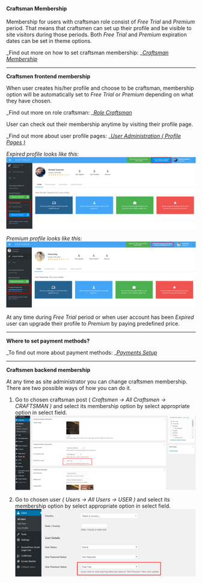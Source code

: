 #### Craftsman Membership

Membership for users with craftsman role consist of _Free Trial_ and _Premium_ period. That means that craftsmen can set up their profile and be visible to site visitors during those periods. Both _Free Trial_ and _Premium_ expiration dates can be set in theme options.

_Find out more on how to set craftsman membership: _[_Craftsman Membership_](/users/user-membership/craftsman-membership.md)

---

**Craftsmen frontend membership**

When user creates his/her profile and choose to be craftsman, membership option will be automatically set to _Free Trial_ or _Premium_ depending on what they have chosen.

_Find out more on role craftsman: _[_Role Craftsman_](/users/user-roles/role-craftsman.md)

User can check out their membership anytime by visiting their profile page.

_Find out more about user profile pages: _[_User Administration \( Profile Pages \)_](/users/user-administration-profile-page.md)

_Expired profile looks like this:_![](/assets/16.png)

_Premium profile looks like this:_![](/assets/17.png)

At any time during _Free Trial_ period or when user account has been _Expired_ user can upgrade their profile to _Premium_ by paying predefined price.

---

**Where to set payment methods?**

_To find out more about payment methods: _[_Payments Setup_](/theme-options/payments-setup.md)

---

**Craftsmen backend membership**

At any time as site administrator you can change craftsmen membership. There are two possible ways of how you can do it.

1. Go to chosen craftsman post \( _Craftsmen -&gt; All Craftsmen -&gt; CRAFTSMAN \)_ and select its membership option by select appropriate option in select field.![](/assets/18.png)

2. Go to chosen user _\( Users -&gt; All Users -&gt; USER \)_ and select its membership option by select appropriate option in select field.![](/assets/19.png)



